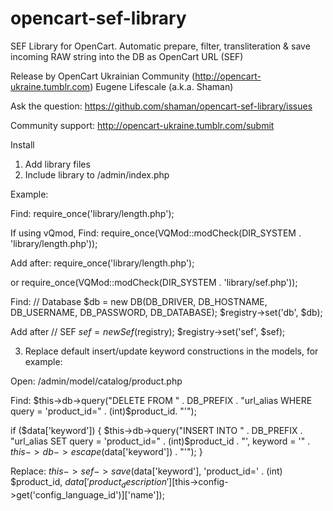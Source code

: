 opencart-sef-library
====================

SEF Library for OpenCart. Automatic prepare, filter, transliteration &amp; save incoming RAW string into the DB as OpenCart URL (SEF)

Release by OpenCart Ukrainian Community (http://opencart-ukraine.tumblr.com)
Eugene Lifescale (a.k.a. Shaman)

Ask the question:
https://github.com/shaman/opencart-sef-library/issues

Community support:
http://opencart-ukraine.tumblr.com/submit

Install
1. Add library files
2. Include library to /admin/index.php

Example:

Find:
require_once('library/length.php');

If using vQmod, Find:
require_once(VQMod::modCheck(DIR_SYSTEM . 'library/length.php'));

Add after:
require_once('library/length.php');

or
require_once(VQMod::modCheck(DIR_SYSTEM . 'library/sef.php'));

Find:
// Database
$db = new DB(DB_DRIVER, DB_HOSTNAME, DB_USERNAME, DB_PASSWORD, DB_DATABASE);
$registry->set('db', $db);

Add after
// SEF
$sef = new Sef($registry);
$registry->set('sef', $sef);

3. Replace default insert/update keyword constructions in the models, for example:

Open:
/admin/model/catalog/product.php

Find:
$this->db->query("DELETE FROM " . DB_PREFIX . "url_alias WHERE query = 'product_id=" . (int)$product_id. "'");

if ($data['keyword']) {
	$this->db->query("INSERT INTO " . DB_PREFIX . "url_alias SET query = 'product_id=" . (int)$product_id . "', keyword = '" . $this->db->escape($data['keyword']) . "'");
}

Replace:
$this->sef->save($data['keyword'], 'product_id=' . (int) $product_id, $data['product_description'][$this->config->get('config_language_id')]['name']);
